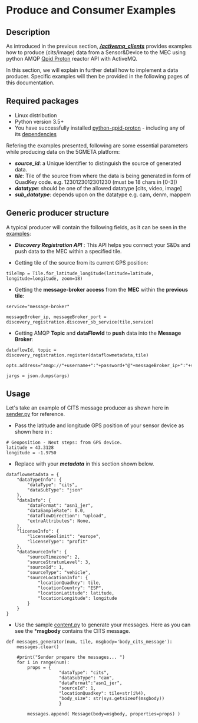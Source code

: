 # Produce and Consumer Examples
## Description
As introduced in the previous section,  [***/activemq_clients***](https://github.com/5gmeta/message-data-broker/tree/main/examples/activemq_clients) provides examples how to produce (cits/image) data from a Sensor&Device to the MEC using python AMQP [Qpid Proton](https://qpid.apache.org/proton/index.html) reactor API with ActiveMQ. 

In this section, we will explain in further detail how to implement a data producer. 
Specific examples will then be provided in the following pages of this documentation.

## Required packages
- Linux distribution
- Python version 3.5+
- You have successfully installed [python-qpid-proton](https://pypi.python.org/pypi/python-qpid-proton) - including any of its [dependencies](https://github.com/apache/qpid-proton/blob/master/INSTALL.md)


Refering the examples presented, following are some essential parameters while producing data on the 5GMETA platform:

- ***source_id***: a Unique Identifier to distinguish the source of generated data.
- ***tile***: Tile of the source from where the data is being generated in form of QuadKey code. e.g. 1230123012301230 (must be 18 chars in [0-3])
- ***datatype***: should be one of the allowed datatype [cits, video, image]
- ***sub_datatype***: depends upon on the datatype e.g. cam, denm, mappem



## Generic producer structure

A typical producer will contain the following fields, as it can be seen in the [examples](https://github.com/5gmeta/message-data-broker/blob/main/examples/activemq_clients):

- ***Discovery Registration API*** : This API helps you connect your S&Ds and push data to the MEC within a specified tile.


- Getting tile of the source from its current GPS position: 

```tileTmp = Tile.for_latitude_longitude(latitude=latitude, longitude=longitude, zoom=18) ```

    
- Getting the **message-broker access** from the **MEC** within the **previous tile**:
```
service="message-broker"

messageBroker_ip, messageBroker_port = discovery_registration.discover_sb_service(tile,service)
```

- Getting AMQP **Topic** and **dataFlowId** to **push** data into the **Message Broker**:
```
dataflowId, topic = discovery_registration.register(dataflowmetadata,tile)

opts.address="amqp://"+username+":"+password+"@"+messageBroker_ip+":"+str(messageBroker_port)+":/topic://"+topic

jargs = json.dumps(args)
```

## Usage

Let's take an example of CITS message producer as shown here in [sender.py](https://github.com/5gmeta/message-data-broker/blob/main/examples/activemq_clients/cits_sender_python/sender.py) for reference.

- Pass the latitude and longitude GPS position of your sensor device as shown here in :
```
# Geoposition - Next steps: from GPS device.
latitude = 43.3128
longitude = -1.9750

```
- Replace with your ***metadata*** in this section shown below. 

```
dataflowmetadata = {
    "dataTypeInfo": {
        "dataType": "cits",
        "dataSubType": "json"
    },
    "dataInfo": {
        "dataFormat": "asn1_jer",
        "dataSampleRate": 0.0,
        "dataflowDirection": "upload",
        "extraAttributes": None,
    },
    "licenseInfo": {
        "licenseGeolimit": "europe",
        "licenseType": "profit"
    },
    "dataSourceInfo": {
        "sourceTimezone": 2,
        "sourceStratumLevel": 3,
        "sourceId": 1,
        "sourceType": "vehicle",
        "sourceLocationInfo": {
            "locationQuadkey": tile,
            "locationCountry": "ESP",
            "locationLatitude": latitude,
            "locationLongitude": longitude
        }
    }   
}
```
- Use the sample [content.py](https://github.com/5gmeta/message-data-broker/blob/main/examples/activemq_clients/cits_sender_python/content.py) to generate your messages. Here as you can see the ***msgbody** contains the CITS message.  
```
def messages_generator(num, tile, msgbody='body_cits_message'):
    messages.clear()
    
    #print("Sender prepare the messages... ")
    for i in range(num):        
        props = {
                    "dataType": "cits",
                    "dataSubType": "cam",
                    "dataFormat":"asn1_jer",
                    "sourceId": 1,
                    "locationQuadkey": tile+str(i%4),
                    "body_size": str(sys.getsizeof(msgbody))
                    }

        messages.append( Message(body=msgbody, properties=props) )

```

